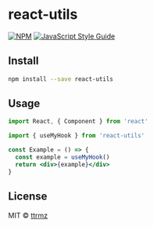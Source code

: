 # react-utils

>

[![NPM](https://img.shields.io/npm/v/react-utils.svg)](https://www.npmjs.com/package/react-utils) [![JavaScript Style Guide](https://img.shields.io/badge/code_style-standard-brightgreen.svg)](https://standardjs.com)

## Install

```bash
npm install --save react-utils
```

## Usage

```jsx
import React, { Component } from 'react'

import { useMyHook } from 'react-utils'

const Example = () => {
  const example = useMyHook()
  return <div>{example}</div>
}
```

## License

MIT © [ttrmz](https://github.com/ttrmz)
